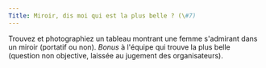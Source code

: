 ```yaml
---
Title: Miroir, dis moi qui est la plus belle ? (\#7)
---
```


Trouvez et photographiez un tableau montrant une femme s'admirant dans un miroir (portatif ou non).
*Bonus* à l'équipe qui trouve la plus belle (question non objective, laissée au jugement des organisateurs).
